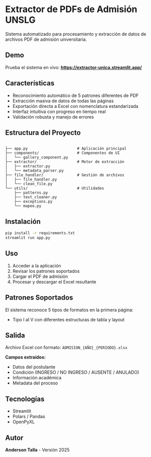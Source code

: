 # Extractor de PDFs de Admisión UNSLG

Sistema automatizado para procesamiento y extracción de datos de archivos PDF de admisión universitaria.

## Demo

Prueba el sistema en vivo: **https://extractor-unica.streamlit.app/**

## Características

- Reconocimiento automático de 5 patrones diferentes de PDF
- Extracción masiva de datos de todas las páginas
- Exportación directa a Excel con nomenclatura estandarizada
- Interfaz intuitiva con progreso en tiempo real
- Validación robusta y manejo de errores

## Estructura del Proyecto
```

├── app.py                      # Aplicación principal
├── components/                 # Componentes de UI
│   └── gallery_component.py
├── extractor/                  # Motor de extracción
│   ├── extractor.py
│   └── metadata_parser.py
├── file_handler/               # Gestión de archivos
│   ├── file_handler.py
│   └── clean_file.py
└── utils/                      # Utilidades
    ├── patterns.py
    ├── text_cleaner.py
    ├── exceptions.py
    └── mapeo.py
```

## Instalación
```bash
pip install -r requirements.txt
streamlit run app.py
```

## Uso

1. Acceder a la aplicación
2. Revisar los patrones soportados
3. Cargar el PDF de admisión
4. Procesar y descargar el Excel resultante

## Patrones Soportados

El sistema reconoce 5 tipos de formatos en la primera página:
- Tipo I al V con diferentes estructuras de tabla y layout

## Salida

Archivo Excel con formato: `ADMISION_{AÑO}_{PERIODO}.xlsx`

**Campos extraídos:**
- Datos del postulante
- Condición (INGRESO / NO INGRESO / AUSENTE / ANULADO)
- Información académica
- Metadata del proceso

## Tecnologías

- Streamlit
- Polars / Pandas
- OpenPyXL

## Autor

**Anderson Talla** - Versión 2025